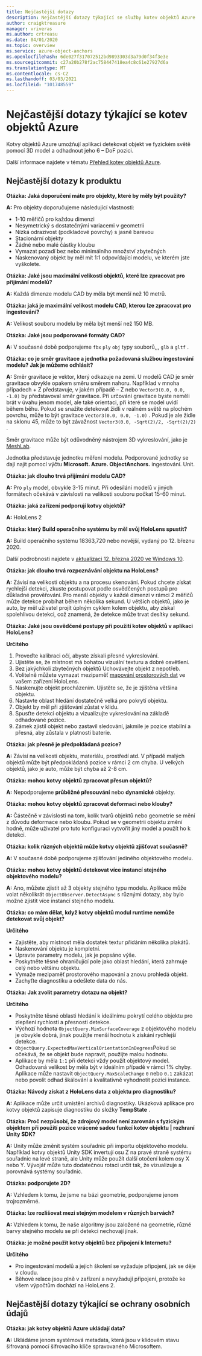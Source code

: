 ```yaml
---
title: Nejčastější dotazy
description: Nejčastější dotazy týkající se služby kotev objektů Azure.
author: craigktreasure
manager: vriveras
ms.author: crtreasu
ms.date: 04/01/2020
ms.topic: overview
ms.service: azure-object-anchors
ms.openlocfilehash: 6de027f317072512bd9893303d3a79d0f34f3e3e
ms.sourcegitcommit: c27a20b278f2ac758447418ea4c8c61e27927d6a
ms.translationtype: MT
ms.contentlocale: cs-CZ
ms.lasthandoff: 03/03/2021
ms.locfileid: "101748559"
---
```

# <a name="frequently-asked-questions-about-azure-object-anchors"></a>Nejčastější dotazy týkající se kotev objektů Azure

Kotvy objektů Azure umožňují aplikaci detekovat objekt ve fyzickém světě pomocí 3D model a odhadnout jeho 6 – DoF pozici.

Další informace najdete v tématu [Přehled kotev objektů Azure](overview.md).

## <a name="product-faq"></a>Nejčastější dotazy k produktu
**Otázka: Jaká doporučení máte pro objekty, které by měly být použity?**

**A:** Pro objekty doporučujeme následující vlastnosti:

* 1-10 měřičů pro každou dimenzi
* Nesymetrický s dostatečnými variacemi v geometrii
* Nízká odrazivost (podkladové povrchy) s jasně barevou
* Stacionární objekty
* Žádné nebo malé částky kloubu
* Vymazat pozadí bez nebo minimálního množství zbytečných
* Naskenovaný objekt by měl mít 1:1 odpovídající modelu, ve kterém jste vyškolete.

**Otázka: Jaké jsou maximální velikosti objektů, které lze zpracovat pro přijímání modelů?**

**A:** Každá dimenze modelu CAD by měla být menší než 10 metrů.

**Otázka: jaká je maximální velikost modelu CAD, kterou lze zpracovat pro ingestování?**

**A:** Velikost souboru modelu by měla být menší než 150 MB.

**Otázka: Jaké jsou podporované formáty CAD?**

**A:** V současné době podporujeme `fbx` `ply` `obj` typy souborů,,, `glb` a `gltf` .

**Otázka: co je směr gravitace a jednotka požadovaná službou ingestování modelu? Jak je můžeme odhlásit?**

**A:** Směr gravitace je vektor, který odkazuje na zemi. U modelů CAD je směr gravitace obvykle opakem směru směrem nahoru. Například v mnoha případech + Z představuje, v jakém případě – Z nebo `Vector3(0.0, 0.0, -1.0)` by představoval směr gravitace. Při určování gravitace byste neměli brát v úvahu jenom model, ale také orientaci, při které se model uvidí během běhu. Pokud se snažíte detekovat židli v reálném světě na plochém povrchu, může to být gravitace `Vector3(0.0, 0.0, -1.0)` . Pokud je ale židle na sklonu 45, může to být závažnost `Vector3(0.0, -Sqrt(2)/2, -Sqrt(2)/2)` .

Směr gravitace může být odůvodněný nástrojem 3D vykreslování, jako je [MeshLab](http://www.meshlab.net/).

Jednotka představuje jednotku měření modelu. Podporované jednotky se dají najít pomocí výčtu **Microsoft. Azure. ObjectAnchors.** ingestování. Unit.

**Otázka: jak dlouho trvá přijímání modelu CAD?**

**A:** Pro `ply` model, obvykle 3-15 minut. Při odesílání modelů v jiných formátech očekává v závislosti na velikosti souboru počkat 15-60 minut.

**Otázka: jaká zařízení podporují kotvy objektů?**

**A:** HoloLens 2 

**Otázka: který Build operačního systému by měl svůj HoloLens spustit?**

**A:** Build operačního systému 18363,720 nebo novější, vydaný po 12. březnu 2020.

  Další podrobnosti najdete v [aktualizaci 12. března 2020 ve Windows 10](https://support.microsoft.com/help/4551762).

**Otázka: jak dlouho trvá rozpoznávání objektu na HoloLens?**

**A:** Závisí na velikosti objektu a na procesu skenování. Pokud chcete získat rychlejší detekci, zkuste postupovat podle osvědčených postupů pro důkladné prověřování. Pro menší objekty v každé dimenzi v rámci 2 měřičů může detekce probíhat během několika sekund. U větších objektů, jako je auto, by měl uživatel projít úplným cyklem kolem objektu, aby získal spolehlivou detekci, což znamená, že detekce může trvat desítky sekund.

**Otázka: Jaké jsou osvědčené postupy při použití kotev objektů v aplikaci HoloLens?**

**Určitého**

 1. Proveďte kalibraci očí, abyste získali přesné vykreslování.
 2. Ujistěte se, že místnost má bohatou vizuální texturu a dobré osvětlení.
 3. Bez jakýchkoli zbytečných objektů Uchovávejte objekt z nepotřeb.
 4. Volitelně můžete vymazat mezipaměť [mapování prostorových dat](https://docs.microsoft.com/windows/mixed-reality/spatial-mapping) ve vašem zařízení HoloLens.
 5. Naskenujte objekt procházením. Ujistěte se, že je zjištěna většina objektu.
 6. Nastavte oblast hledání dostatečně velká pro pokrytí objektu.
 7. Objekt by měl při zjišťování zůstat v klidu.
 8. Spusťte detekci objektu a vizualizujte vykreslování na základě odhadované pozice.
 9. Zámek zjistil objekt nebo zastavil sledování, jakmile je pozice stabilní a přesná, aby zůstala v platnosti baterie.

**Otázka: jak přesně je předpokládaná pozice?**

**A:** Závisí na velikosti objektu, materiálu, prostředí atd. V případě malých objektů může být předpokládaná pozice v rámci 2 cm chyba. U velkých objektů, jako je auto, může být chyba až 2-8 cm.

**Otázka: mohou kotvy objektů zpracovat přesun objektů?**

**A:** Nepodporujeme **průběžné přesouvání** nebo **dynamické** objekty.

**Otázka: mohou kotvy objektů zpracovat deformaci nebo klouby?**

**A:** Částečně v závislosti na tom, kolik tvarů objektů nebo geometrie se mění z důvodu deformace nebo kloubu. Pokud se v geometrii objektu změní hodně, může uživatel pro tuto konfiguraci vytvořit jiný model a použít ho k detekci.

**Otázka: kolik různých objektů může kotvy objektů zjišťovat současně?**

**A:** V současné době podporujeme zjišťování jediného objektového modelu. 

**Otázka: mohou kotvy objektů detekovat více instancí stejného objektového modelu?**

**A:** Ano, můžete zjistit až 3 objekty stejného typu modelu. Aplikace může volat několikrát `ObjectObserver.DetectAsync` s různými dotazy, aby bylo možné zjistit více instancí stejného modelu.

**Otázka: co mám dělat, když kotvy objektů modul runtime nemůže detekovat svůj objekt?**

**Určitého**

* Zajistěte, aby místnost měla dostatek textur přidáním několika plakátů.
* Naskenování objektu je kompletní.
* Upravte parametry modelu, jak je popsáno výše.
* Poskytněte těsné ohraničující pole jako oblast hledání, která zahrnuje celý nebo většinu objektu.
* Vymaže mezipaměť prostorového mapování a znovu prohledá objekt.
* Zachyťte diagnostiku a odešlete data do nás.

**Otázka: Jak zvolit parametry dotazu na objekt?**

**Určitého**

* Poskytněte těsné oblasti hledání k ideálnímu pokrytí celého objektu pro zlepšení rychlosti a přesnosti detekce.
* Výchozí hodnota `ObjectQuery.MinSurfaceCoverage` z objektového modelu je obvykle dobrá, jinak použijte menší hodnotu k získání rychlejší detekce.
* `ObjectQuery.ExpectedMaxVerticalOrientationInDegrees`Pokud se očekává, že se objekt bude napravit, použijte malou hodnotu.
* Aplikace by měla `1:1` při detekci vždy použít objektový model. Odhadovaná velikost by měla být v ideálním případě v rámci 1% chyby. Aplikace může nastavit `ObjectQuery.MaxScaleChange` `0` nebo `0.1` zakázat nebo povolit odhad škálování a kvalitativně vyhodnotit pozici instance.

**Otázka: Návody získat z HoloLens data z objektu pro diagnostiku?**

**A:** Aplikace může určit umístění archivů diagnostiky. Ukázková aplikace pro kotvy objektů zapisuje diagnostiku do složky **TempState** .

**Otázka: Proč nezpůsobí, že zdrojový model není zarovnán s fyzickým objektem při použití pozice vrácené sadou funkcí kotev objektu | rozhraní Unity SDK?**

**A:** Unity může změnit systém souřadnic při importu objektového modelu. Například kotvy objektů Unity SDK invertují osu Z na pravé straně systému souřadnic na levé straně, ale Unity může použít další otočení kolem osy X nebo Y. Vývojář může tuto dodatečnou rotaci určit tak, že vizualizuje a porovnává systémy souřadnic.

**Otázka: podporujete 2D?**

**A:** Vzhledem k tomu, že jsme na bázi geometrie, podporujeme jenom trojrozměrné.

**Otázka: lze rozlišovat mezi stejným modelem v různých barvách?**

**A:** Vzhledem k tomu, že naše algoritmy jsou založené na geometrie, různé barvy stejného modelu se při detekci nechovají jinak.

**Otázka: je možné použít kotvy objektů bez připojení k Internetu?**

**Určitého** 
* Pro ingestování modelů a jejich školení se vyžaduje připojení, jak se děje v cloudu.
* Běhové relace jsou plně v zařízení a nevyžadují připojení, protože ke všem výpočtům dochází na HoloLens 2.

## <a name="privacy-faq"></a>Nejčastější dotazy týkající se ochrany osobních údajů
**Otázka: jak kotvy objektů Azure ukládají data?**

**A:** Ukládáme jenom systémová metadata, která jsou v klidovém stavu šifrovaná pomocí šifrovacího klíče spravovaného Microsoftem.
